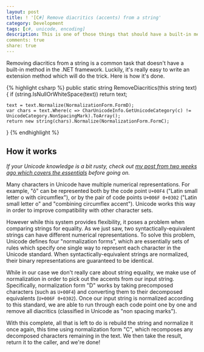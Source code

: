 ```yaml
---
layout: post
title: ! '[C#] Remove diacritics (accents) from a string' 
category: Development
tags: [c#, unicode, encoding]
description: This is one of those things that should have a built-in method in C#, but doesn't. Luckily, the solution isn't very complicated. Plus, learn a bit about Unicode!
comments: true
share: true
---
```


Removing diacritics from a string is a common task that doesn't have a built-in method in the .NET framework. Luckily, it's really easy to write an extension method which will do the trick. Here is how it's done.

{% highlight csharp %}
public static string RemoveDiacritics(this string text)
{
    if (string.IsNullOrWhiteSpace(text))
        return text;

    text = text.Normalize(NormalizationForm.FormD);
    var chars = text.Where(c => CharUnicodeInfo.GetUnicodeCategory(c) != UnicodeCategory.NonSpacingMark).ToArray();
    return new string(chars).Normalize(NormalizationForm.FormC);
}
{% endhighlight %}

## How it works

*If your Unicode knowledge is a bit rusty, check out [my post from two weeks ago which covers the essentials](http://www.levibotelho.com/development/unicode-and-utf-what-you-need-to-know/) before going on.*

Many characters in Unicode have multiple numerical representations. For example, "ô" can be represented both by the code point `U+00F4` ("Latin small letter o with circumflex"), or by the pair of code points `U+006F 0+0302` ("Latin small letter o" and "combining circumflex accent"). Unicode works this way in order to improve compatibility with other character sets.

However while this system provides flexibility, it poses a problem when comparing strings for equality. As we just saw, two syntactically-equivalent strings can have different numerical representations. To solve this problem, Unicode defines four "normalization forms", which are essentially sets of rules which specify one single way to represent each character in the Unicode standard. When syntactically-equivalent strings are normalized, their binary representations are guaranteed to be identical.

While in our case we don't really care about string equality, we make use of normalization in order to pick out the accents from our input string. Specifically, normalization form "D" works by taking precomposed characters (such as `U+00F4`) and converting them to their decomposed equivalents (`U+006F 0+0302`). Once our input string is normalized according to this standard, we are able to run through each code point one by one and remove all diacritics (classified in Unicode as "non spacing marks").

With this complete, all that is left to do is rebuild the string and normalize it once again, this time using normalization form "C", which recomposes any decomposed characters remaining in the text. We then take the result, return it to the caller, and we're done!
